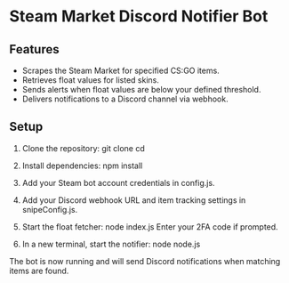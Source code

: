 # Steam Market Discord Notifier Bot

## Features

- Scrapes the Steam Market for specified CS:GO items.
- Retrieves float values for listed skins.
- Sends alerts when float values are below your defined threshold.
- Delivers notifications to a Discord channel via webhook.

## Setup

1. Clone the repository:
   git clone <repo-url>
   cd <repo-folder>

2. Install dependencies:
   npm install

3. Add your Steam bot account credentials in config.js.

4. Add your Discord webhook URL and item tracking settings in snipeConfig.js.

5. Start the float fetcher:
   node index.js
   Enter your 2FA code if prompted.

6. In a new terminal, start the notifier:
   node node.js

The bot is now running and will send Discord notifications when matching items are found.
